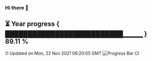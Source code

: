 ### Hi there 👋
⏳ Year progress { ██████████████████████████▁▁▁▁ } 89.11 %
---
⏰ Updated on Mon, 22 Nov 2021 06:20:05 GMT
![Progress Bar CI](https://github.com/liununu/liununu/workflows/Progress%20Bar%20CI/badge.svg)
